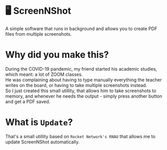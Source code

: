 # 🖥️ ScreenNShot
A simple software that runs in background and allows you to create PDF files from multiple screenshots.

# Why did you make this?
During the COVID-19 pandemic, my friend started his academic studies, which meant: a lot of ZOOM classes.<br>
He was complaining about having to type manually everything the teacher writes on the board, or having to take multiple screenshots instead.<br>
So I just created this small utillity, that allows him to take screenshots to memory, and whenever he needs the output - simply press another button and get a PDF saved.

# What is `Update`?
That's a small utillity based on `Rocket Network's RNAU` that allows me to update ScreenNShot automatically.
